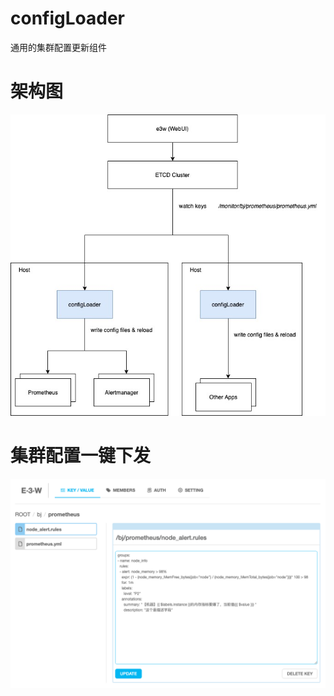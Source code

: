 # configLoader
通用的集群配置更新组件

# 架构图
![configLoader](https://raw.githubusercontent.com/wzcssw/configLoader/main/README_folder/configLoader.jpg)


# 集群配置一键下发
![e3e_example](https://raw.githubusercontent.com/wzcssw/configLoader/main/README_folder/e3e_example.png)

